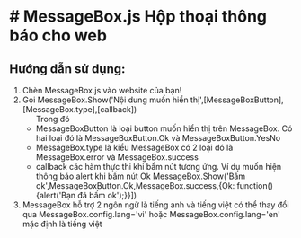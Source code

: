<meta charset="UTF_8">
<h1># MessageBox.js
Hộp thoại thông báo cho web</h1>
<h2>Hướng dẫn sử dụng:</h1>
<ol>
<li>Chèn MessageBox.js vào website của bạn!</li>
<li>Gọi MessageBox.Show('Nội dung muốn hiển thị',[MessageBoxButton],[MessageBox.type],[callback])
	<ul>Trong đó
		<li>MessageBoxButton là loại button muốn hiển thị trên MessageBox. Có hai loại đó là MessageBoxButton.Ok và MessageBoxButton.YesNo</li>
		<li>MessageBox.type là kiểu MessageBox có 2 loại đó là MessageBox.error và MessageBox.success</li>
		<li>callback các hàm thực thi khi bấm nút tương ứng.
		Ví dụ muốn hiện thông báo alert khi bấm nút Ok MessageBox.Show('Bấm ok',MessageBoxButton.Ok,MessageBox.success,{Ok: function(){alert('Bạn đã bấm ok');}}])</li>
	</ul>
</li>
<li>MessageBox hỗ trợ 2 ngôn ngữ là tiếng anh và tiếng việt có thể thay đổi qua MessageBox.config.lang='vi' hoặc MessageBox.config.lang='en' mặc định là tiếng việt</li>
</ol>